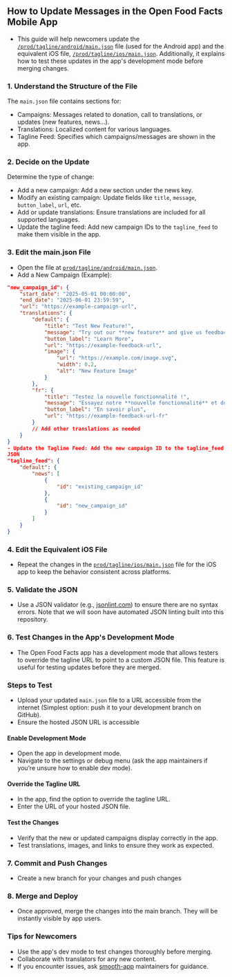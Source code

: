 ## How to Update Messages in the Open Food Facts Mobile App
- This guide will help newcomers update the [`/prod/tagline/android/main.json`](https://github.com/openfoodfacts/smooth-app_assets/prod/tagline/android/main.json) file (used for the Android app) and the equivalent iOS file, [`/prod/tagline/ios/main.json`](https://github.com/openfoodfacts/smooth-app_assets/prod/tagline/ios/main.json). Additionally, it explains how to test these updates in the app's development mode before merging changes.
### 1. Understand the Structure of the File
The `main.json` file contains sections for:
- Campaigns: Messages related to donation, call to translations, or updates (new features, news…).
- Translations: Localized content for various languages.
- Tagline Feed: Specifies which campaigns/messages are shown in the app.
### 2. Decide on the Update
Determine the type of change:
- Add a new campaign: Add a new section under the news key.
- Modify an existing campaign: Update fields like `title`, `message`, `button_label`, `url`, etc.
- Add or update translations: Ensure translations are included for all supported languages.
- Update the tagline feed: Add new campaign IDs to the `tagline_feed` to make them visible in the app.
### 3. Edit the main.json File
- Open the file at [`prod/tagline/android/main.json`](https://github.com/openfoodfacts/smooth-app_assets/prod/tagline/android/main.json).
- Add a New Campaign (Example):

```json
"new_campaign_id": {
    "start_date": "2025-05-01 00:00:00",
    "end_date": "2025-06-01 23:59:59",
    "url": "https://example-campaign-url",
    "translations": {
        "default": {
            "title": "Test New Feature!",
            "message": "Try out our **new feature** and give us feedback!",
            "button_label": "Learn More",
            "url": "https://example-feedback-url",
            "image": {
                "url": "https://example.com/image.svg",
                "width": 0.2,
                "alt": "New Feature Image"
            }
        },
        "fr": {
            "title": "Testez la nouvelle fonctionnalité !",
            "message": "Essayez notre **nouvelle fonctionnalité** et donnez-nous votre avis !",
            "button_label": "En savoir plus",
            "url": "https://example-feedback-url-fr"
        }
        // Add other translations as needed
    }
}
- Update the Tagline Feed: Add the new campaign ID to the tagline_feed section:
JSON
"tagline_feed": {
    "default": {
        "news": [
            {
                "id": "existing_campaign_id"
            },
            {
                "id": "new_campaign_id"
            }
        ]
    }
}
```
### 4. Edit the Equivalent iOS File
- Repeat the changes in the [`prod/tagline/ios/main.json`](https://github.com/openfoodfacts/smooth-app_assets/prod/tagline/ios/main.json) file for the iOS app to keep the behavior consistent across platforms.

### 5. Validate the JSON
- Use a JSON validator (e.g., [jsonlint.com](https://jsonlint.com)) to ensure there are no syntax errors. Note that we will soon have automated JSON linting built into this repository.

### 6. Test Changes in the App's Development Mode
- The Open Food Facts app has a development mode that allows testers to override the tagline URL to point to a custom JSON file. This feature is useful for testing updates before they are merged.

### Steps to Test
- Upload your updated `main.json` file to a URL accessible from the internet (Simplest option: push it to your development branch on GitHub).
- Ensure the hosted JSON URL is accessible
#### Enable Development Mode
- Open the app in development mode.
- Navigate to the settings or debug menu (ask the app maintainers if you’re unsure how to enable dev mode).
#### Override the Tagline URL
- In the app, find the option to override the tagline URL.
- Enter the URL of your hosted JSON file.
#### Test the Changes
- Verify that the new or updated campaigns display correctly in the app.
- Test translations, images, and links to ensure they work as expected.
### 7. Commit and Push Changes
- Create a new branch for your changes and push changes

### 8. Merge and Deploy
- Once approved, merge the changes into the main branch. They will be instantly visible by app users.

### Tips for Newcomers
- Use the app's dev mode to test changes thoroughly before merging.
- Collaborate with translators for any new content.
- If you encounter issues, ask [smooth-app](https://github.com/openfoodfacts/smooth-app) maintainers for guidance.
